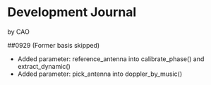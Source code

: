 # Development Journal
by CAO

##0929
(Former basis skipped)
- Added parameter: reference_antenna into calibrate_phase() and extract_dynamic()
- Added parameter: pick_antenna into doppler_by_music()
